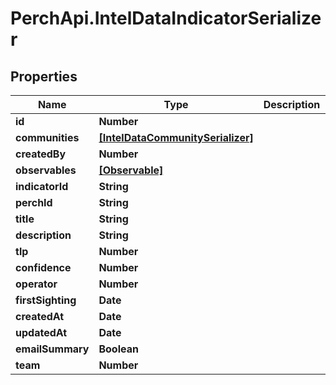 # PerchApi.IntelDataIndicatorSerializer

## Properties
Name | Type | Description | Notes
------------ | ------------- | ------------- | -------------
**id** | **Number** |  | [optional] 
**communities** | [**[IntelDataCommunitySerializer]**](IntelDataCommunitySerializer.md) |  | 
**createdBy** | **Number** |  | [optional] 
**observables** | [**[Observable]**](Observable.md) |  | 
**indicatorId** | **String** |  | [optional] 
**perchId** | **String** |  | [optional] 
**title** | **String** |  | 
**description** | **String** |  | [optional] 
**tlp** | **Number** |  | 
**confidence** | **Number** |  | 
**operator** | **Number** |  | [optional] 
**firstSighting** | **Date** |  | [optional] 
**createdAt** | **Date** |  | [optional] 
**updatedAt** | **Date** |  | [optional] 
**emailSummary** | **Boolean** |  | [optional] 
**team** | **Number** |  | [optional] 


